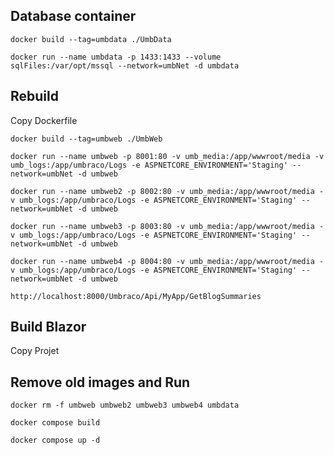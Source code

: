 ## Database container

    docker build --tag=umbdata ./UmbData    

    docker run --name umbdata -p 1433:1433 --volume sqlFiles:/var/opt/mssql --network=umbNet -d umbdata
 

## Rebuild

Copy Dockerfile

    docker build --tag=umbweb ./UmbWeb

    docker run --name umbweb -p 8001:80 -v umb_media:/app/wwwroot/media -v umb_logs:/app/umbraco/Logs -e ASPNETCORE_ENVIRONMENT='Staging' --network=umbNet -d umbweb 

    docker run --name umbweb2 -p 8002:80 -v umb_media:/app/wwwroot/media -v umb_logs:/app/umbraco/Logs -e ASPNETCORE_ENVIRONMENT='Staging' --network=umbNet -d umbweb 

    docker run --name umbweb3 -p 8003:80 -v umb_media:/app/wwwroot/media -v umb_logs:/app/umbraco/Logs -e ASPNETCORE_ENVIRONMENT='Staging' --network=umbNet -d umbweb 

    docker run --name umbweb4 -p 8004:80 -v umb_media:/app/wwwroot/media -v umb_logs:/app/umbraco/Logs -e ASPNETCORE_ENVIRONMENT='Staging' --network=umbNet -d umbweb 

    http://localhost:8000/Umbraco/Api/MyApp/GetBlogSummaries

## Build Blazor

Copy Projet


## Remove old images and Run

    docker rm -f umbweb umbweb2 umbweb3 umbweb4 umbdata

    docker compose build    

    docker compose up -d
